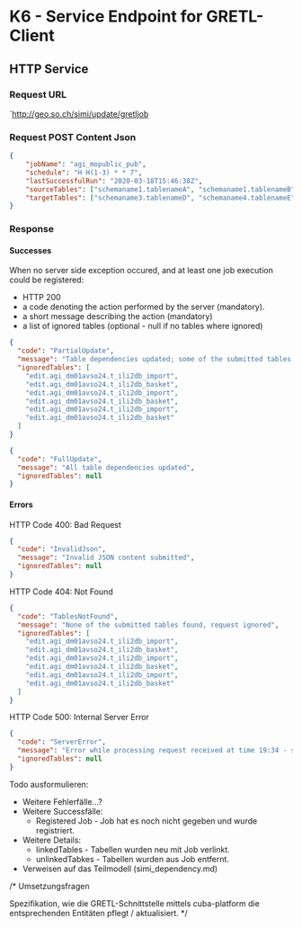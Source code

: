 # K6 - Service Endpoint for GRETL-Client

## HTTP Service

### Request URL

`http://geo.so.ch/simi/update/gretljob

### Request POST Content Json

```json
{
	"jobName": "agi_mopublic_pub",
	"schedule": "H H(1-3) * * 7",
	"lastSuccessfulRun": "2020-03-18T15:46:38Z",
	"sourceTables": ["schemaname1.tablenameA", "schemaname1.tablenameB", "schemaname2.tablenameC"],
	"targetTables": ["schemaname3.tablenameD", "schemaname4.tablenameE", "schemaname4.tablenameF"]
}
```

### Response

#### Successes

When no server side exception occured, and at least one job execution could be registered:
* HTTP 200
* a code denoting the action performed by the server (mandatory).
* a short message describing the action (mandatory)
* a list of ignored tables (optional - null if no tables where ignored)

```json
{
  "code": "PartialUpdate",
  "message": "Table dependencies updated; some of the submitted tables were ignored",
  "ignoredTables": [
    "edit.agi_dm01avso24.t_ili2db_import",
    "edit.agi_dm01avso24.t_ili2db_basket",
    "edit.agi_dm01avso24.t_ili2db_import",
    "edit.agi_dm01avso24.t_ili2db_basket",
    "edit.agi_dm01avso24.t_ili2db_import",
    "edit.agi_dm01avso24.t_ili2db_basket"
  ]
}
```

```json
{
  "code": "FullUpdate",
  "message": "All table dependencies updated",
  "ignoredTables": null
}
```

#### Errors

HTTP Code 400: Bad Request

```json
{
  "code": "InvalidJson",
  "message": "Invalid JSON content submitted",
  "ignoredTables": null
}
```

HTTP Code 404: Not Found

```json
{
  "code": "TablesNotFound",
  "message": "None of the submitted tables found, request ignored",
  "ignoredTables": [
    "edit.agi_dm01avso24.t_ili2db_import",
    "edit.agi_dm01avso24.t_ili2db_basket",
    "edit.agi_dm01avso24.t_ili2db_import",
    "edit.agi_dm01avso24.t_ili2db_basket",
    "edit.agi_dm01avso24.t_ili2db_import",
    "edit.agi_dm01avso24.t_ili2db_basket"
  ]
}
```

HTTP Code 500: Internal Server Error

```json
{
  "code": "ServerError",
  "message": "Error while processing request received at time 19:34 - see server log",
  "ignoredTables": null
}
```

Todo ausformulieren:
* Weitere Fehlerfälle...?
* Weitere Successfälle:
    * Registered Job - Job hat es noch nicht gegeben und wurde registriert.
* Weitere Details:
    * linkedTables - Tabellen wurden neu mit Job verlinkt.
    * unlinkedTabkes - Tabellen wurden aus Job entfernt. 
* Verweisen auf das Teilmodell (simi_dependency.md)



/* Umsetzungsfragen

Spezifikation, wie die GRETL-Schnittstelle mittels cuba-platform die
entsprechenden Entitäten pflegt / aktualisiert.
*/
